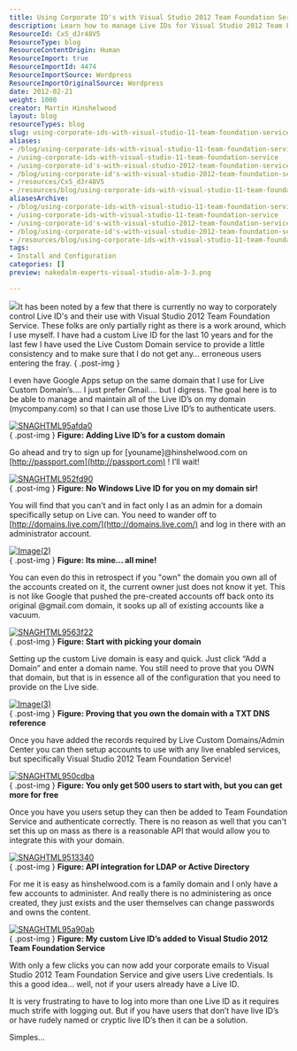 ```yaml
---
title: Using Corporate ID's with Visual Studio 2012 Team Foundation Service
description: Learn how to manage Live IDs for Visual Studio 2012 Team Foundation Service with custom domains, ensuring secure and efficient user authentication.
ResourceId: Cx5_dJr48V5
ResourceType: blog
ResourceContentOrigin: Human
ResourceImport: true
ResourceImportId: 4474
ResourceImportSource: Wordpress
ResourceImportOriginalSource: Wordpress
date: 2012-02-21
weight: 1000
creator: Martin Hinshelwood
layout: blog
resourceTypes: blog
slug: using-corporate-ids-with-visual-studio-11-team-foundation-service
aliases:
- /blog/using-corporate-ids-with-visual-studio-11-team-foundation-service
- /using-corporate-ids-with-visual-studio-11-team-foundation-service
- /using-corporate-id's-with-visual-studio-2012-team-foundation-service
- /blog/using-corporate-id's-with-visual-studio-2012-team-foundation-service
- /resources/Cx5_dJr48V5
- /resources/blog/using-corporate-ids-with-visual-studio-11-team-foundation-service
aliasesArchive:
- /blog/using-corporate-ids-with-visual-studio-11-team-foundation-service
- /using-corporate-ids-with-visual-studio-11-team-foundation-service
- /using-corporate-id's-with-visual-studio-2012-team-foundation-service
- /blog/using-corporate-id's-with-visual-studio-2012-team-foundation-service
- /resources/blog/using-corporate-ids-with-visual-studio-11-team-foundation-service
tags:
- Install and Configuration
categories: []
preview: nakedalm-experts-visual-studio-alm-3-3.png

---
```

![](images/image_thumb1.png)It has been noted by a few that there is currently no way to corporately control Live ID's and their use with Visual Studio 2012 Team Foundation Service. These folks are only partially right as there is a work around, which I use myself. I have had a custom Live ID for the last 10 years and for the last few I have used the Live Custom Domain service to provide a little consistency and to make sure that I do not get any… erroneous users entering the fray.
{ .post-img }

I even have Google Apps setup on the same domain that I use for Live Custom Domain’s…. I just prefer Gmail…. but I digress. The goal here is to be able to manage and maintain all of the Live ID’s on my domain (mycompany.com) so that I can use those Live ID’s to authenticate users.

[![SNAGHTML95afda0](images/SNAGHTML95afda0_thumb-9-9.png "SNAGHTML95afda0")](http://blog.hinshelwood.com/files/2012/02/SNAGHTML95afda0.png)  
{ .post-img }
**Figure: Adding Live ID’s for a custom domain**

Go ahead and try to sign up for \[youname\]@hinshelwood.com on [http://passport.com](http://passport.com) ! I’ll wait!

[![SNAGHTML952fd90](images/SNAGHTML952fd90_thumb-6-6.png "SNAGHTML952fd90")](http://blog.hinshelwood.com/files/2012/02/SNAGHTML952fd90.png)  
{ .post-img }
**Figure: No Windows Live ID for you on my domain sir!**

You will find that you can't and in fact only I as an admin for a domain specifically setup on Live can. You need to wander off to  [http://domains.live.com/](http://domains.live.com/) and log in there with an administrator account.

[![Image(2)](images/Image2_thumb-1-1.png "Image(2)")](http://blog.hinshelwood.com/files/2012/02/Image2.png)  
{ .post-img }
**Figure: Its mine... all mine!**

You can even do this in retrospect if you "own" the domain you own all of the accounts created on it, the current owner just does not know it yet. This is not like Google that pushed the pre-created accounts off back onto its original @gmail.com domain, it sooks up all of existing accounts like a vacuum.

[![SNAGHTML9563f22](images/SNAGHTML9563f22_thumb-7-7.png "SNAGHTML9563f22")](http://blog.hinshelwood.com/files/2012/02/SNAGHTML9563f22.png)  
{ .post-img }
**Figure: Start with picking your domain**

Setting up the custom Live domain is easy and quick. Just click “Add a Domain” and enter a domain name. You still need to prove that you OWN that domain, but that is in essence all of the configuration that you need to provide on the Live side.

[![Image(3)](images/Image3_thumb-2-2.png "Image(3)")](http://blog.hinshelwood.com/files/2012/02/Image3.png)  
{ .post-img }
**Figure: Proving that you own the domain with a TXT DNS reference**

Once you have added the records required by Live Custom Domains/Admin Center you can then setup accounts to use with any live enabled services, but specifically Visual Studio 2012 Team Foundation Service!

[![SNAGHTML950cdba](images/SNAGHTML950cdba_thumb-4-4.png "SNAGHTML950cdba")](http://blog.hinshelwood.com/files/2012/02/SNAGHTML950cdba.png)  
{ .post-img }
**Figure: You only get 500 users to start with, but you can get more for free**

Once you have you users setup they can then be added to Team Foundation Service and authenticate correctly. There is no reason as well that you can't set this up on mass as there is a reasonable API that would allow you to integrate this with your domain.

[![SNAGHTML9513340](images/SNAGHTML9513340_thumb-5-5.png "SNAGHTML9513340")](http://blog.hinshelwood.com/files/2012/02/SNAGHTML9513340.png)  
{ .post-img }
**Figure: API integration for LDAP or Active Directory**

For me it is easy as hinshelwood.com is a family domain and I only have a few accounts to administer. And really there is no administering as once created, they just exists and the user themselves can change passwords and owns the content.

[![SNAGHTML95a90ab](images/SNAGHTML95a90ab_thumb-8-8.png "SNAGHTML95a90ab")](http://blog.hinshelwood.com/files/2012/02/SNAGHTML95a90ab.png)  
{ .post-img }
**Figure: My custom Live ID’s added to Visual Studio 2012 Team Foundation Service**

With only a few clicks you can now add your corporate emails to Visual Studio 2012 Team Foundation Service and give users Live credentials. Is this a good idea… well, not if your users already have a Live ID.

It is very frustrating to have to log into more than one Live ID as it requires much strife with logging out. But if you have users that don’t have live ID’s or have rudely named or cryptic live ID’s then it can be a solution.

Simples...
